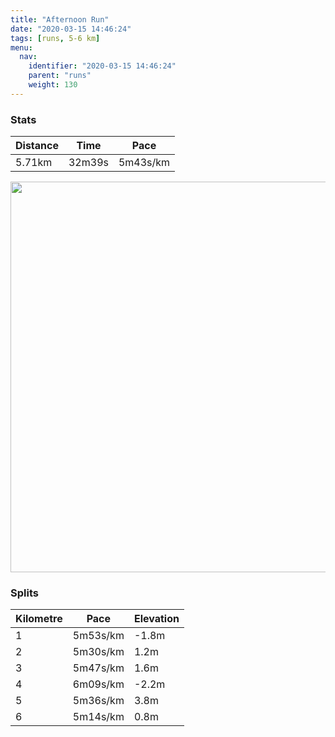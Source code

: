 ```yaml
---
title: "Afternoon Run"
date: "2020-03-15 14:46:24"
tags: [runs, 5-6 km]
menu:
  nav:
    identifier: "2020-03-15 14:46:24"
    parent: "runs"
    weight: 130
---
```


### Stats

| Distance | Time | Pace |
|----------|------|------|
|5.71km|32m39s|5m43s/km|

<img src='https://maps.googleapis.com/maps/api/staticmap?maptype=terrain&path=enc:oskeIztwLd@MZCJBZHb@b@RBd@N~@SNLPCVBj@Q`@x@NJRFLCJGCAQNOLW`@En@Ax@bAnDRtAJXD\A~@PJPNHXB^LXH`@HbAVv@JdBNXXJPNRx@Rt@NNPFPNf@RNTJVNLx@zBFXj@hALdAD|@Tr@IZGjAB^TVHPBd@Ct@@`@r@pAj@nBjArCb@p@bBxBr@f@?LHDB?\KJAn@@^F`@TNLd@n@L\Rt@b@dATp@r@dAh@f@p@t@l@`ARf@FJRLj@~AT`@f@hAZ~@H^JZHf@d@dBDX\jAHt@|@fERvAPrB^zCH|@RxAl@`DH|@^bCDXBp@L~@@VFPBb@NjAARSHIAOaBAWBEJv@JrAHt@C~@@\F\@b@J|@C^ChCRz@@`@Ox@MfAKtC@`CBN?j@Bh@AZEh@FlB?bAAZEj@ERa@n@Kl@MlA^iA`@iBBm@AeBPaCByANgAAk@Io@@y@E_ADcCAk@BwC@_@F]?[Ec@K{CGSOcA?cA]}AADNfADh@DDLADG?WQaB[aBu@sDIm@Q_AoA_Lc@oCSu@KaAQ}@w@uDa@mAs@oCaAkCk@qCO]IGKGOSM]cBcC{AkBk@}Ao@yBUc@W_@GGSI}@KKD]A_@PEAu@u@w@}@iAiBu@cBeAqDY_BCUGUCc@EMMQ[U]s@N}AJm@AQKe@U]g@oAYi@So@QYHZRZp@x@XEJMP]LGd@e@VAh@NTVH\Zv@Lj@JRJFPN&key=AIzaSyBPVQ_iynBzLujdhfLzy8Z-5zczbktE55k&size=800x800&scale=2&markers=color:yellow|label:S|53.47656,-2.2563&markers=color:green|label:F|53.470529999999954,-2.26448' width='625' />

### Splits

| Kilometre | Pace | Elevation |
|------|------|-----------|
|1|5m53s/km|-1.8m|
|2|5m30s/km|1.2m|
|3|5m47s/km|1.6m|
|4|6m09s/km|-2.2m|
|5|5m36s/km|3.8m|
|6|5m14s/km|0.8m|
